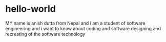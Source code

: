# hello-world
MY name is anish dutta from Nepal and i am a student of software engineering and i want to know about coding and software designing and recreating of the software technology 
